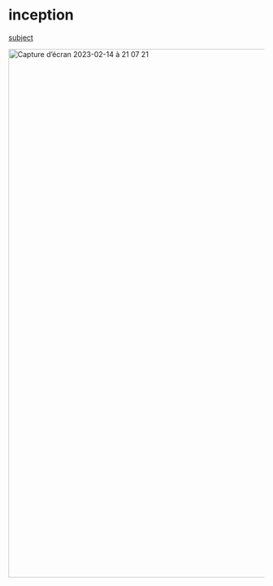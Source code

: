 # inception
[subject](https://github.com/Misterwayne/inception/files/10736457/fr.subject.pdf)

<img width="1039" alt="Capture d’écran 2023-02-14 à 21 07 21" src="https://user-images.githubusercontent.com/56312220/218850554-6b6a9ca8-bce8-4e80-86a1-ab0bd377a283.png">
